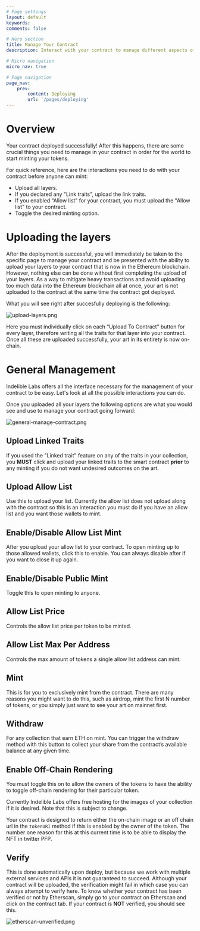 ```yaml
---
# Page settings
layout: default
keywords:
comments: false

# Hero section
title: Manage Your Contract
description: Interact with your contract to manage different aspects of your minting process and more.

# Micro navigation
micro_nav: true

# Page navigation
page_nav:
    prev:
        content: Deploying
        url: '/pages/deploying'
---
```


# Overview

Your contract deployed successfully! After this happens, there are some crucial things you need to manage in your contract in order for the world to start minting your tokens.

For quick reference, here are the interactions you need to do with your contract before anyone can mint:

- Upload all layers.
- If you declared any "Link traits", upload the link traits.
- If you enabled “Allow list” for your contract, you must upload the "Allow list" to your contract.
- Toggle the desired minting option.

# Uploading the layers

After the deployment is successful, you will immediately be taken to the specific page to manage your contract and be presented with the ability to upload your layers to your contract that is now in the Ethereum blockchain. However, nothing else can be done without first completing the upload of your layers. As a way to mitigate heavy transactions and avoid uploading too much data into the Ethereum blockchain all at once, your art is not uploaded to the contract at the same time the contract got deployed.

What you will see right after succesfully deploying is the following:

![upload-layers.png](./assets/upload-layers.png)

Here you must individually click on each “Upload To Contract” button for every layer, therefore writing all the traits for that layer into your contract. Once all these are uploaded successfully, your art in its entirety is now on-chain.

# General Management

Indelible Labs offers all the interface necessary for the management of your contract to be easy. Let's look at all the possible interactions you can do.

Once you uploaded all your layers the following options are what you would see and use to manage your contract going forward:

![general-manage-contract.png](./assets/general-manage-contract.png)

## Upload Linked Traits

If you used the "Linked trait" feature on any of the traits in your collection, you **MUST** click and upload your linked traits to the smart contract **prior** to any minting if you do not want undesired outcomes on the art.

## Upload Allow List

Use this to upload your list. Currently the allow list does not upload along with the contract so this is an interaction you must do if you have an allow list and you want those wallets to mint.

## Enable/Disable Allow List Mint

After you upload your allow list to your contract. To open minting up to those allowed wallets, click this to enable. You can always disable after if you want to close it up again.

## Enable/Disable Public Mint

Toggle this to open minting to anyone.

## Allow List Price

Controls the allow list price per token to be minted.

## Allow List Max Per Address

Controls the max amount of tokens a single allow list address can mint.

## Mint

This is for you to exclusively mint from the contract. There are many reasons you might want to do this, such as airdrop, mint the first N number of tokens, or you simply just want to see your art on mainnet first.

## Withdraw

For any collection that earn ETH on mint. You can trigger the withdraw method with this button to collect your share from the contract’s available balance at any given time.

## Enable Off-Chain Rendering

You must toggle this on to allow the owners of the tokens to have the ability to toggle off-chain rendering for their particular token.

Currently Indelible Labs offers free hosting for the images of your collection if it is desired. Note that this is subject to change.

Your contract is designed to return either the on-chain image or an off chain url in the `tokenURI` method if this is enabled by the owner of the token. The number one reason for this at this current time is to be able to display the NFT in twitter PFP.

## Verify

This is done automatically upon deploy, but because we work with multiple external services and APIs it is not guaranteed to succeed. Although your contract will be uploaded, the verification might fail in which case you can always attempt to verify here. To know whether your contract has been verified or not by Etherscan, simply go to your contract on Etherscan and click on the contract tab. If your contract is **NOT** verified, you should see this.

![etherscan-unverified.png](./assets/etherscan-unverified.png)